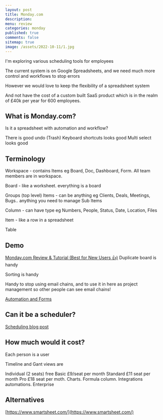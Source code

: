 ```yaml
---
layout: post
title: Monday.com
description: 
menu: review
categories: monday
published: true 
comments: false     
sitemap: true
image: /assets/2022-10-11/1.jpg
---
```


<!-- [![alt text](/assets/2021-10-22/email-cover.jpg "email"){:width="800px"}](/assets/2021-10-22/email-cover.jpg) -->
<!-- [![alt text](/assets/2021-10-22/email-cover.jpg "Thanks to Solen Feyissa on unsplash - https://unsplash.com/@solenfeyissa")](https://unsplash.com/@solenfeyissa) -->


<!-- [![alt text](/assets/2021-12-21/desk.jpg "email")](/assets/2021-12-21/desk.jpg) -->

<!-- [![alt text](/assets/2022-09-15/fire-map.jpg "email")](/assets/2022-09-15/fire-map.jpg) -->

<!-- [![alt text](/assets/2022-09-15/cookie.jpg "email")](/assets/2022-09-15/cookie.jpg) -->

I'm exploring various scheduling tools for employees

The current system is on Google Spreadsheets, and we need much more control and workflows to stop errors

However we would love to keep the flexibility of a spreadsheet system

And not have the cost of a custom built SaaS product which is in the realm of £40k per year for 600 employees.


## What is Monday.com?
Is it a spreadsheet with automation and workflow?



There is good undo (Trash)
Keyboard shortcuts looks good
Multi select looks good

## Terminology

Workspace - contains Items eg Board, Doc, Dashboard, Form. All team members are in workspace.

Board - like a worksheet. everything is a board

Groups (top level)
Items - can be anything eg Clients, Deals, Meetings, Bugs.. anything you need to manage
Sub Items


Column - can have type eg Numbers, People, Status, Date, Location, Files

Item - like a row in a spreadsheet

Table

## Demo

[Monday.com Review & Tutorial (Best for New Users 👍)](https://www.youtube.com/watch?v=GKAVqB5n4ko)
Duplicate board is handy

Sorting is handy


Handy to stop using email chains, and to use it in here as project management
so other people can see email chains!


[Automation and Forms](https://www.youtube.com/watch?v=NX8SlMz89SY)

## Can it be a scheduler?

[Scheduling blog post](https://support.monday.com/hc/en-us/articles/360018531120-monday-com-for-Scheduling)


## How much would it cost?

Each person is a user

Timeline and Gant views are 

Individual (2 seats) free
Basic £9/seat per month
Standard £11 seat per month
Pro £18 seat per moth. Charts. Formula column. Integrations automations.
Enterprise

## Alternatives

[https://www.smartsheet.com/](https://www.smartsheet.com/)
